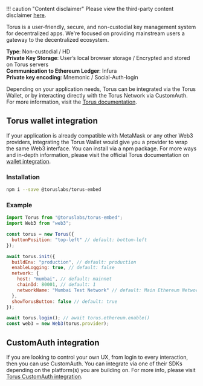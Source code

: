 !!! caution "Content disclaimer"
    Please view the third-party content disclaimer [<ins>here</ins>](https://github.com/0xPolygon/wiki/blob/master/CONTENT_DISCLAIMER.md).

Torus is a user-friendly, secure, and non-custodial key management system for decentralized apps. We're focused on providing mainstream users a gateway to the decentralized ecosystem.

**Type**: Non-custodial / HD <br/>
**Private Key Storage**: User’s local browser storage / Encrypted and stored on Torus servers <br/>
**Communication to Ethereum Ledger**: Infura <br/>
**Private key encoding**: Mnemonic / Social-Auth-login <br/>

Depending on your application needs, Torus can be integrated via the Torus Wallet, or by interacting directly with the Torus Network via CustomAuth. For more information, visit the [Torus documentation](https://docs.tor.us/).

## Torus wallet integration

If your application is already compatible with MetaMask or any other Web3 providers, integrating the Torus Wallet would give you a provider to wrap the same Web3 interface. You can install via a npm package. For more ways and in-depth information, please visit the official Torus documentation on [wallet integration](https://docs.tor.us/wallet/get-started).

### Installation

```sh
npm i --save @toruslabs/torus-embed
```

### Example

```js title="torus-example.js"
import Torus from "@toruslabs/torus-embed";
import Web3 from "web3";

const torus = new Torus({
  buttonPosition: "top-left" // default: bottom-left
});

await torus.init({
  buildEnv: "production", // default: production
  enableLogging: true, // default: false
  network: {
    host: "mumbai", // default: mainnet
    chainId: 80001, // default: 1
    networkName: "Mumbai Test Network" // default: Main Ethereum Network
  },
  showTorusButton: false // default: true
});

await torus.login(); // await torus.ethereum.enable()
const web3 = new Web3(torus.provider);
```

## CustomAuth integration

If you are looking to control your own UX, from login to every interaction, then you can use CustomAuth. You can integrate via one of their SDKs depending on the platform(s) you are building on. For more info, please visit [Torus CustomAuth integration](https://docs.tor.us/customauth/get-started).
